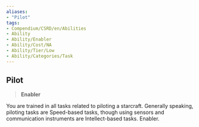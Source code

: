 ```yaml
---
aliases:
- "Pilot"
tags:
- Compendium/CSRD/en/Abilities
- Ability
- Ability/Enabler
- Ability/Cost/NA
- Ability/Tier/Low
- Ability/Categories/Task
---
```


  
## Pilot  
>**Enabler**
  
You are trained in all tasks related to piloting a starcraft. Generally speaking, piloting tasks are Speed-based tasks, though using sensors and communication instruments are Intellect-based tasks. Enabler.
